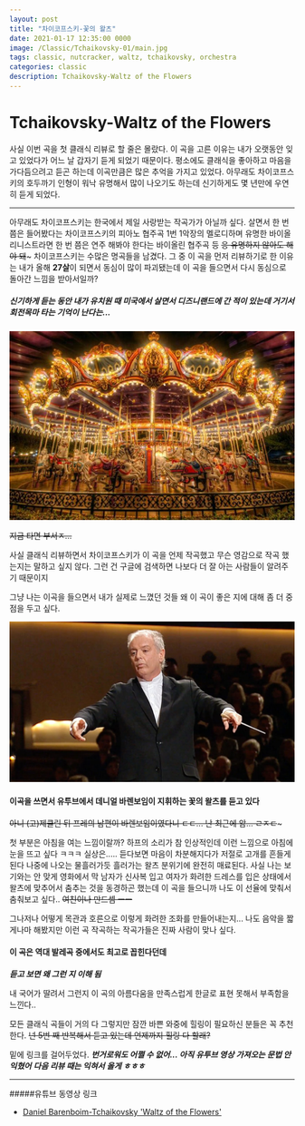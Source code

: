 ```yaml
---
layout: post
title: "차이코프스키-꽃의 왈츠"
date: 2021-01-17 12:35:00 0000
image: /Classic/Tchaikovsky-01/main.jpg
tags: classic, nutcracker, waltz, tchaikovsky, orchestra
categories: classic
description: Tchaikovsky-Waltz of the Flowers
---
```


# Tchaikovsky-Waltz of the Flowers

사실 이번 곡을 첫 클래식 리뷰로 할 줄은 몰랐다.
이 곡을 고른 이유는 내가 오랫동안 잊고 있었다가 어느 날 갑자기 듣게 되었기 때문이다.
평소에도 클래식을 좋아하고 마음을 가다듬으려고 듣곤 하는데 이곡만큼은 많은 추억을 가지고 있었다.
아무래도 차이코프스키의 호두까기 인형이 워낙 유명해서 많이 나오기도 하는데 신기하게도 몇 년만에 우연히 듣게 되었다.

---

아무래도 차이코프스키는 한국에서 제일 사랑받는 작곡가가 아닐까 싶다.
살면서 한 번쯤은 들어봤다는 차이코프스키의 피아노 협주곡 1번 1악장의 멜로디하며
유명한 바이올리니스트라면 한 번 쯤은 연주 해봐야 한다는 바이올린 협주곡 등
~~응 유명하지 않아도 해야 돼~~~
차이코프스키는 수많은 명곡들을 남겼다.
그 중 이 곡을 먼저 리뷰하기로 한 이유는 내가 올해 **27살**이 되면서 동심이 많이 파괴됐는데 이 곡을 들으면서 다시 동심으로 돌아간 느낌을 받아서일까?

##### 신기하게 듣는 동안 내가 유치원 때 미국에서 살면서 디즈니랜드에 간 적이 있는데 거기서 회전목마 타는 기억이 난다는...

![carousel](\images\Classic\Tchaikovsky-01\carousel.jpg)

~~지금 타면 부서ㅈ...~~

사실 클래식 리뷰하면서 차이코프스키가 이 곡을 언제 작곡했고 무슨 영감으로 작곡 했는지는
말하고 싶지 않다. 그런 건 구글에 검색하면 나보다 더 잘 아는 사람들이 알려주기 때문이지

그냥 나는 이곡을 들으면서 내가 실제로 느꼈던 것들 왜 이 곡이 좋은 지에 대해 좀 더 중점을 두고 싶다.

![barenboim](\images\Classic\Tchaikovsky-01\barenboim.jpg)

#### 이곡을 쓰면서 유투브에서 데니얼 바렌보임이 지휘하는 꽃의 왈츠를 듣고 있다

~~아니 (고)제클린 뒤 프레의 남편이 바렌보임이였다니 ㄷㄷ... 난 최근에 암... ㄹㅈㄷ~~~

첫 부분은 아침을 여는 느낌이랄까? 하프의 소리가 참 인상적인데 이런 느낌으로 아침에 눈을 뜨고 싶다 ㅋㅋㅋ 실상은.....
듣다보면 마음이 차분해지다가 저절로 고개를 흔들게 된다
나중에 나오는 물흘러가듯 흘러가는 왈츠 분위기에 완전히 매료된다.
사실 나는 보기와는 안 맞게 영화에서 막 남자가 신사복 입고 여자가 화려한 드레스를 입은 상태에서 왈츠에 맞추어서 춤추는 것을 동경하곤 했는데 이 곡을 들으니까 나도 이 선율에 맞춰서 춤춰보고 싶다..
~~여친이나 만드셈 ㅡㅡ~~

그나저나 어떻게 목관과 호른으로 이렇게 화려한 조화를 만들어내는지...
나도 음악을 짧게나마 해봤지만 이런 곡 작곡하는 작곡가들은 진짜 사람이 맞나 싶다.

#### 이 곡은 역대 발레곡 중에서도 최고로 꼽힌다던데

**_듣고 보면 왜 그런 지 이해 됨_**

내 국어가 딸려서 그런지 이 곡의 아름다움을 만족스럽게 한글로 표현 못해서 부족함을 느낀다..

모든 클래식 곡들이 거의 다 그렇지만 잠깐 바쁜 와중에 힐링이 필요하신 분들은 꼭 추천한다.
~~넌 5번 째 반복해서 듣고 있는데 언제까지 힐링 다 할래?~~

밑에 링크를 걸어두었다.
**_번거로워도 어쩔 수 없어... 아직 유투브 영상 가져오는 문법 안 익혔어_**
**_다음 리뷰 때는 익혀서 올게 ㅎㅎㅎ_**

---

#####유튜브 동영상 링크

- [Daniel Barenboim-Tchaikovsky 'Waltz of the Flowers'](https://www.youtube.com/watch?v=XwgOWDUlDgY)
